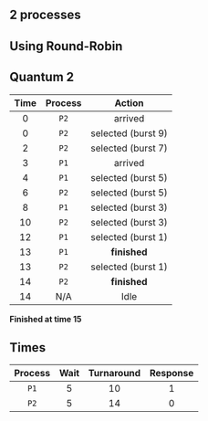 ## 2 processes
## Using Round-Robin
## Quantum   2

| **Time** | **Process** | **Action** |
|:-:|:-:|:-:|
|   0 | `P2` | arrived |
|   0 | `P2` | selected (burst   9) |
|   2 | `P2` | selected (burst   7) |
|   3 | `P1` | arrived |
|   4 | `P1` | selected (burst   5) |
|   6 | `P2` | selected (burst   5) |
|   8 | `P1` | selected (burst   3) |
|  10 | `P2` | selected (burst   3) |
|  12 | `P1` | selected (burst   1) |
|  13 | `P1` | **finished** |
|  13 | `P2` | selected (burst   1) |
|  14 | `P2` | **finished** |
|  14 | N/A | Idle |

**Finished at time  15**

## Times
| **Process** | **Wait** | **Turnaround** | **Response** |
|:-:|:-:|:-:|:-:|
| `P1` |   5 |  10 |   1 |
| `P2` |   5 |  14 |   0 |


